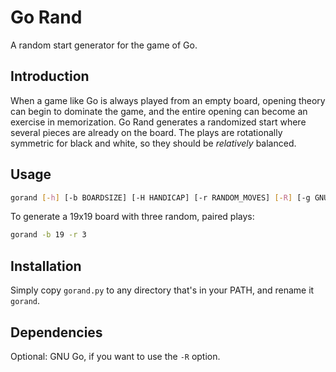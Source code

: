 # Go Rand

A random start generator for the game of Go.

## Introduction

When a game like Go is always played from an empty board, opening theory can
begin to dominate the game, and the entire opening can become an exercise in
memorization. Go Rand generates a randomized start where several pieces are
already on the board. The plays are rotationally symmetric for black and white,
so they should be _relatively_ balanced.

## Usage

```sh
gorand [-h] [-b BOARDSIZE] [-H HANDICAP] [-r RANDOM_MOVES] [-R] [-g GNUGO_OPTIONS]
```

To generate a 19x19 board with three random, paired plays:

```sh
gorand -b 19 -r 3
```

## Installation

Simply copy `gorand.py` to any directory that's in your PATH, and rename it `gorand`.

## Dependencies

Optional: GNU Go, if you want to use the `-R` option.

